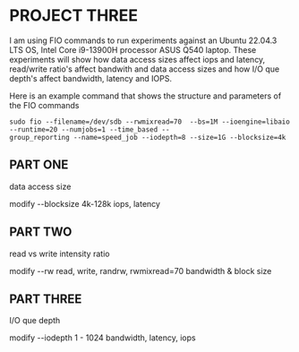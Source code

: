 # PROJECT THREE

I am using FIO commands to run experiments against an Ubuntu 22.04.3 LTS OS, Intel Core i9-13900H processor ASUS Q540 laptop. These experiments will show how data access sizes affect iops and latency, read/write ratio's affect bandwith and data access sizes and how I/O que depth's affect bandwidth, latency and IOPS.

Here is an example command that shows the structure and parameters of the FIO commands


    sudo fio --filename=/dev/sdb --rwmixread=70  --bs=1M --ioengine=libaio --runtime=20 --numjobs=1 --time_based --      
    group_reporting --name=speed_job --iodepth=8 --size=1G --blocksize=4k


## PART ONE
data access size

modify --blocksize 4k-128k
iops, latency

## PART TWO
read vs write intensity ratio

modify --rw read, write, randrw, rwmixread=70
bandwidth & block size

## PART THREE
I/O que depth

modify --iodepth 1 - 1024
bandwidth, latency, iops
